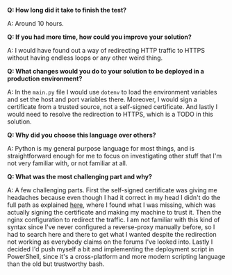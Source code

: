 **Q: How long did it take to finish the test?**

A: Around 10 hours.

**Q: If you had more time, how could you improve your solution?**

A: I would have found out a way of redirecting HTTP traffic to HTTPS without having endless loops or any other weird thing.

**Q: What changes would you do to your solution to be deployed in a production environment?**

A: In the `main.py` file I would use `dotenv` to load the environment variables and set the host and port variables there. Moreover, I would sign a certificate from a trusted source, not a self-signed certificate. And lastly I would need to resolve the redirection to HTTPS, which is a TODO in this solution.

**Q: Why did you choose this language over others?**

A: Python is my general purpose language for most things, and is straightforward enough for me to focus on investigating other stuff that I'm not very familiar with, or not familiar at all.

**Q: What was the most challenging part and why?**

A: A few challenging parts. First the self-signed certificate was giving me headaches because even though I had it correct in my head I didn't do the full path as explained [here](https://betterprogramming.pub/how-to-create-trusted-ssl-certificates-for-your-local-development-13fd5aad29c6), where I found what I was missing, which was actually signing the certificate and making my machine to trust it. Then the nginx configuration to redirect the traffic. I am not familiar with this kind of syntax since I've never configured a reverse-proxy manually before, so I had to search here and there to get what I wanted despite the redirection not working as everybody claims on the forums I've looked into. Lastly I decided I'd push myself a bit and implementing the deployment script in PowerShell, since it's a cross-platform and more modern scripting language than the old but trustworthy bash.